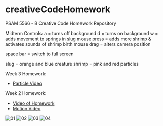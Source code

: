 creativeCodeHomework
====================

PSAM 5566 - B Creative Code Homework Repository

Midterm Controls:
a = turns off background
d = turns on background
w = adds movement to springs in slug
mouse press = adds more shrimp & activates sounds of shrimp birth
mouse drag = alters camera position

space bar = switch to full screen

slug = orange and blue creature
shrimp = pink and red particles

Week 3 Homework: 
* [Particle Video](https://vimeo.com/106438880)

Week 2 Homework:
* [Video of Homework](https://vimeo.com/105811625) 
* [Motion Video](https://vimeo.com/105812674) 

![01](http://a.parsons.edu/~huynj316/sims2014/sinHw1.png)
![02](http://a.parsons.edu/~huynj316/sims2014/sinHw2.png)
![03](http://a.parsons.edu/~huynj316/sims2014/sinHw3.png)
![04](http://a.parsons.edu/~huynj316/sims2014/sinHw4.png)
